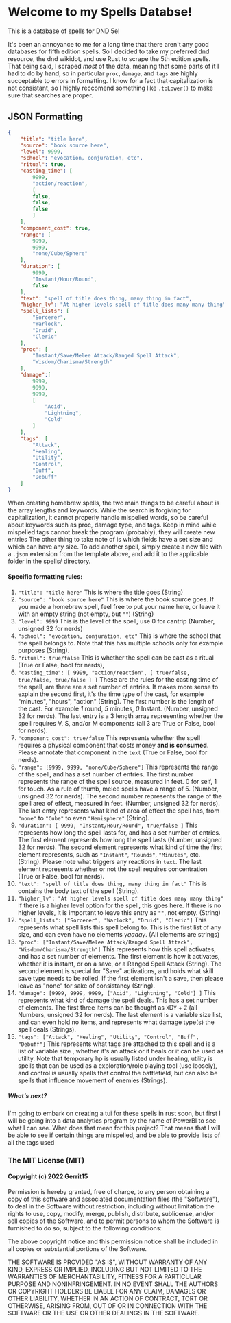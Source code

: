 # Welcome to my Spells Databse!
This is a database of spells for DND 5e!

It's been an annoyance to me for a long time that 
there aren't any good databases for fifth edition spells. So I decided to take
my preferred dnd resource, the dnd wikidot, and use Rust to scrape the 5th edition
spells. That being said, I scraped *most* of the data, meaning that some parts of
it I had to do by hand, so in particular `proc`, `damage`, and `tags` are highly 
succeptable to errors in formatting. I know for a fact that capitalization is not
consistant, so I highly reccomend something like `.toLower()` to make sure that searches
are proper. 

## JSON Formatting
```json
{
    "title": "title here",
    "source": "book source here",
    "level": 9999,
    "school": "evocation, conjuration, etc",
    "ritual": true,
    "casting_time": [
        9999, 
        "action/reaction",
        [
        false,
        false,
        false
        ]
    ],
    "component_cost": true,
    "range": [
        9999,
        9999,
        "none/Cube/Sphere"
    ],
    "duration": [
        9999,
        "Instant/Hour/Round",
        false
    ],
    "text": "spell of title does thing, many thing in fact",
    "higher_lv": "At higher levels spell of title does many many thing",
    "spell_lists": [
        "Sorcerer",
        "Warlock",
        "Druid",
        "Cleric"
    ],
    "proc": [
        "Instant/Save/Melee Attack/Ranged Spell Attack",
        "Wisdom/Charisma/Strength"
    ],
    "damage":[
        9999,
        9999,
        9999,
        [
            "Acid",
            "Lightning",
            "Cold"
        ]
    ],
    "tags": [
        "Attack",
        "Healing",
        "Utility",
        "Control",
        "Buff",
        "Debuff"
    ]
}
```
When creating homebrew spells, the two main things to be careful about is the array lengths and keywords. 
While the search is forgiving for capitalization, it cannot properly handle mispelled words, so be careful about keywords such as proc, damage type, and tags. 
Keep in mind while mispelled tags cannot break the program (probably), they will create new entries
The other thing to take note of is which fields have a set size and which can have any size. To add another spell, simply create a new file with a `.json` extension
from the template above, and add it to the applicable folder in the spells/ directory.

#### Specific formatting rules: 
1. `"title": "title here"` This is where the title goes (String)
2. `"source": "book source here"` This is where the book source goes. If you made a homebrew spell, feel free to put your name here, or leave it with an empty string (not empty, but `""`) (String)
3. `"level": 9999` This is the level of the spell, use 0 for cantrip (Number, unsigned 32 for nerds)
4. `"school": "evocation, conjuration, etc"` This is where the school that the spell belongs to. Note that this has multiple schools only for example purposes (String).
5. `"ritual": true/false` This is whether the spell can be cast as a ritual (True or False, bool for nerds),
6. `"casting_time": [ 9999, "action/reaction", [ true/false, true/false, true/false ] ]` These are the rules for the casting time of the spell, are there are a set number of entries.
It makes more sense to explain the second first, it's the time type of the cast, for example "minutes", "hours", "action" (String). 
The first number is the length of the cast. For example *1* round, *5* minutes, *0* Instant. (Number, unsigned 32 for nerds). 
The last entry is a 3 length array representing whether the spell requires V, S, and/or M components (all 3 are True or False, bool for nerds).
7. `"component_cost": true/false` This represents whether the spell requires a physical component that costs money **and is consumed**. Please annotate that component in the `text` (True or False, bool for nerds).
8. `"range": [9999, 9999, "none/Cube/Sphere"]` This represents the range of the spell, and has a set number of entries. 
The first number represents the range of the spell source, measured in feet. 0 for self, 1 for touch. As a rule of thumb, melee spells have a range of 5. (Number, unsigned 32 for nerds).
The second number represents the range of the spell area of effect, measured in feet. (Number, unsigned 32 for nerds).
The last entry represents what kind of area of effect the spell has, from `"none"` to `"Cube"` to even `"Hemisphere"` (String).
9. `"duration": [ 9999, "Instant/Hour/Round", true/false ]` This represents how long the spell lasts for, and has a set number of entries. 
The first element represents how long the spell lasts (Number, unsigned 32 for nerds).
The second element represents what kind of time the first element represents, such as `"Instant"`, `"Rounds"`, `"Minutes"`, etc. (String).
Please note what triggers any reactions in `text`. 
The last element represents whether or not the spell requires concentration (True or False, bool for nerds). 
10. `"text": "spell of title does thing, many thing in fact"` This is contains the body text of the spell (String).
11. `"higher_lv": "At higher levels spell of title does many many thing"` If there is a higher level option for the spell, this goes here. If there is no higher levels, 
it is important to leave this entry as `""`, not empty. (String)
12. `"spell_lists": ["Sorcerer", "Warlock", "Druid", "Cleric"]` This represents what spell lists this spell belong to. 
This is the first list of any size, and can even have no elements *yaaaay*. (All elements are strings)
13. `"proc": ["Instant/Save/Melee Attack/Ranged Spell Attack", "Wisdom/Charisma/Strength"]` This represents how this spell activates, and has a set number of elements. 
The first element is how it activates, whether it is instant, or on a save, or a Ranged Spell Attack (String).
The second element is special for "Save" activations, and holds what skill save type needs to be rolled. 
If the first element isn't a save, then please leave as "none" for sake of consistancy (String).
14. `"damage": [9999, 9999, 9999, ["Acid", "Lightning", "Cold"] ]` This represents what kind of damage the spell deals. This has a set number of elements. 
The first three items can be thought as `X`D`Y` + `Z` (all Numbers, unsigned 32 for nerds). 
The last element is a variable size list, and can even hold no items, and represents what damage type(s) the spell deals (Strings). 
15. `"tags": ["Attack", "Healing", "Utility", "Control", "Buff", "Debuff"]` This represents what tags are attached to this spell and is a list of variable size
, whether it's an attack or it heals or it can be used as utility. Note that temporary hp is usually listed under healing, 
utility is spells that can be used as a exploration/role playing tool (use loosely), and control is usually spells that control the battlefield, 
but can also be spells that influence movement of enemies (Strings).


##### What's next?
I'm going to embark on creating a tui for these spells in rust soon, but first
I will be going into a data analytics program by the name of PowerBI to see 
what I can see. What does that mean for this project? That means that I will be 
able to see if certain things are mispelled, and be able to provide lists of all 
the tags used


### The MIT License (MIT)
#### Copyright (c) 2022 Gerrit15

Permission is hereby granted, free of charge, to any person obtaining a copy
of this software and associated documentation files (the "Software"), to deal
in the Software without restriction, including without limitation the rights
to use, copy, modify, merge, publish, distribute, sublicense, and/or sell
copies of the Software, and to permit persons to whom the Software is
furnished to do so, subject to the following conditions:

The above copyright notice and this permission notice shall be included in all
copies or substantial portions of the Software.

THE SOFTWARE IS PROVIDED "AS IS", WITHOUT WARRANTY OF ANY KIND, EXPRESS OR
IMPLIED, INCLUDING BUT NOT LIMITED TO THE WARRANTIES OF MERCHANTABILITY,
FITNESS FOR A PARTICULAR PURPOSE AND NONINFRINGEMENT. IN NO EVENT SHALL THE
AUTHORS OR COPYRIGHT HOLDERS BE LIABLE FOR ANY CLAIM, DAMAGES OR OTHER
LIABILITY, WHETHER IN AN ACTION OF CONTRACT, TORT OR OTHERWISE, ARISING FROM,
OUT OF OR IN CONNECTION WITH THE SOFTWARE OR THE USE OR OTHER DEALINGS IN THE
SOFTWARE.
